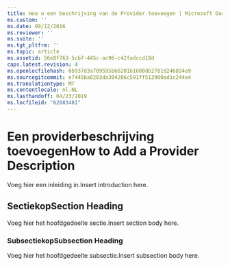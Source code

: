 ```yaml
---
title: Hoe u een beschrijving van de Provider toevoegen | Microsoft Docs
ms.custom: ''
ms.date: 09/12/2016
ms.reviewer: ''
ms.suite: ''
ms.tgt_pltfrm: ''
ms.topic: article
ms.assetid: 56e8f763-5cb7-445c-ac96-c42fadccd18d
caps.latest.revision: 4
ms.openlocfilehash: 6b937d3a709595b66201b1608db2781d246024a9
ms.sourcegitcommit: e7445ba8203da304286c591ff513900ad1c244a4
ms.translationtype: MT
ms.contentlocale: nl-NL
ms.lasthandoff: 04/23/2019
ms.locfileid: "62083481"
---
```

# <a name="how-to-add-a-provider-description"></a><span data-ttu-id="9ee66-102">Een providerbeschrijving toevoegen</span><span class="sxs-lookup"><span data-stu-id="9ee66-102">How to Add a Provider Description</span></span>

<span data-ttu-id="9ee66-103">Voeg hier een inleiding in.</span><span class="sxs-lookup"><span data-stu-id="9ee66-103">Insert introduction here.</span></span>

## <a name="section-heading"></a><span data-ttu-id="9ee66-104">Sectiekop</span><span class="sxs-lookup"><span data-stu-id="9ee66-104">Section Heading</span></span>

<span data-ttu-id="9ee66-105">Voeg hier het hoofdgedeelte sectie.</span><span class="sxs-lookup"><span data-stu-id="9ee66-105">Insert section body here.</span></span>

### <a name="subsection-heading"></a><span data-ttu-id="9ee66-106">Subsectiekop</span><span class="sxs-lookup"><span data-stu-id="9ee66-106">Subsection Heading</span></span>

<span data-ttu-id="9ee66-107">Voeg hier het hoofdgedeelte subsectie.</span><span class="sxs-lookup"><span data-stu-id="9ee66-107">Insert subsection body here.</span></span>
